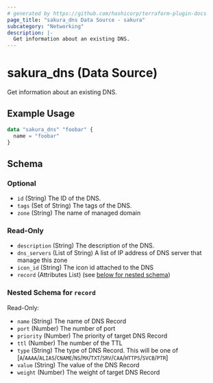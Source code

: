 ```yaml
---
# generated by https://github.com/hashicorp/terraform-plugin-docs
page_title: "sakura_dns Data Source - sakura"
subcategory: "Networking"
description: |-
  Get information about an existing DNS.
---
```


# sakura_dns (Data Source)

Get information about an existing DNS.

## Example Usage

```terraform
data "sakura_dns" "foobar" {
  name = "foobar"
}
```

<!-- schema generated by tfplugindocs -->
## Schema

### Optional

- `id` (String) The ID of the DNS.
- `tags` (Set of String) The tags of the DNS.
- `zone` (String) The name of managed domain

### Read-Only

- `description` (String) The description of the DNS.
- `dns_servers` (List of String) A list of IP address of DNS server that manage this zone
- `icon_id` (String) The icon id attached to the DNS
- `record` (Attributes List) (see [below for nested schema](#nestedatt--record))

<a id="nestedatt--record"></a>
### Nested Schema for `record`

Read-Only:

- `name` (String) The name of DNS Record
- `port` (Number) The number of port
- `priority` (Number) The priority of target DNS Record
- `ttl` (Number) The number of the TTL
- `type` (String) The type of DNS Record. This will be one of [`A`/`AAAA`/`ALIAS`/`CNAME`/`NS`/`MX`/`TXT`/`SRV`/`CAA`/`HTTPS`/`SVCB`/`PTR`]
- `value` (String) The value of the DNS Record
- `weight` (Number) The weight of target DNS Record
